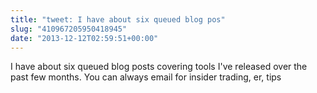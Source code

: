 ```yaml
---
title: "tweet: I have about six queued blog pos"
slug: "410967205950418945"
date: "2013-12-12T02:59:51+00:00"
---
```

I have about six queued blog posts covering tools I've released over the past few months. You can always email for insider trading, er, tips